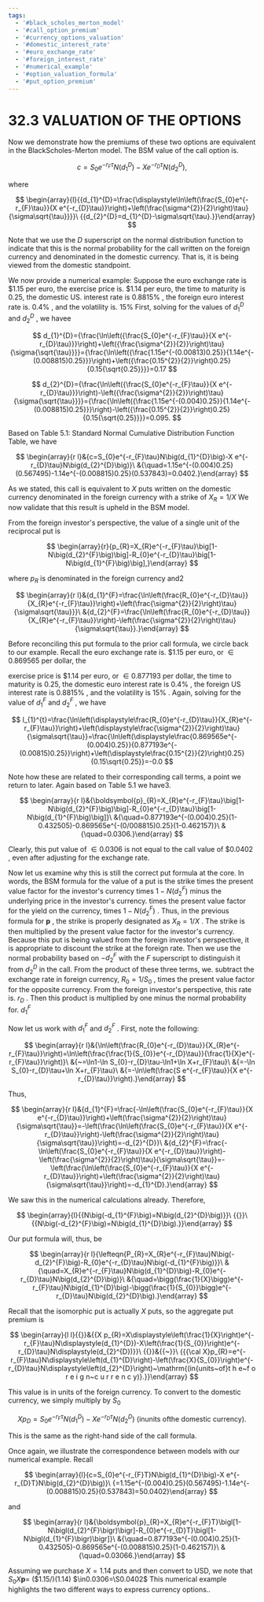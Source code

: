 ```yaml
---
tags:
  - '#black_scholes_merton_model'
  - '#call_option_premium'
  - '#currency_options_valuation'
  - '#domestic_interest_rate'
  - '#euro_exchange_rate'
  - '#foreign_interest_rate'
  - '#numerical_example'
  - '#option_valuation_formula'
  - '#put_option_premium'
---
```

# 32.3 VALUATION OF THE OPTIONS

Now we demonstrate how the premiums of these two options are equivalent in the BlackScholes-Merton model. The BSM value of the call option is.

$$
c=S_{0}e^{-r_{F}\tau}N\big(d_{1}^{D}\big)-X e^{-r_{D}\tau}N\big(d_{2}^{D}\big),
$$

where

$$
\begin{array}{l}{{d_{1}^{D}=\frac{\displaystyle\ln\left(\frac{S_{0}e^{-r_{F}\tau}}{X e^{-r_{D}\tau}}\right)+\left(\frac{\sigma^{2}}{2}\right)\tau}{\sigma\sqrt{\tau}}}}\ {{d_{2}^{D}=d_{1}^{D}-\sigma\sqrt{\tau}.}}\end{array}
$$

Note that we use the $D$ superscript on the normal distribution function to indicate that this is the normal probability for the call written on the foreign currency and denominated in the domestic currency. That is, it is being viewed from the domestic standpoint.

We now provide a numerical example: Suppose the euro exchange rate is $\$1.15$ per euro, the exercise price is. $\$1.14$ per euro, the time to maturity is 0.25, the domestic US. interest rate is $0.8815\%$ , the foreign euro interest rate is. $0.4\%$ , and the volatility is. $15\%$ First, solving for the values of $d_{1}^{D}$ and $d_{2}^{D}$ , we havee

$$
d_{1}^{D}={\frac{\ln\left({\frac{S_{0}e^{-r_{F}\tau}}{X e^{-r_{D}\tau}}}\right)+\left({\frac{\sigma^{2}}{2}}\right)\tau}{\sigma{\sqrt{\tau}}}}={\frac{\ln\left({\frac{1.15e^{-(0.00813)0.25}}{1.14e^{-(0.008815)0.25}}}\right)+\left({\frac{0.15^{2}}{2}}\right)0.25}{0.15{\sqrt{0.25}}}}=0.17
$$

$$
d_{2}^{D}={\frac{\ln\left({\frac{S_{0}e^{-r_{F}\tau}}{X e^{-r_{D}\tau}}}\right)-\left({\frac{\sigma^{2}}{2}}\right)\tau}{\sigma{\sqrt{\tau}}}}={\frac{\ln\left({\frac{1.15e^{-(0.004)0.25}}{1.14e^{-(0.008815)0.25}}}\right)-\left({\frac{0.15^{2}}{2}}\right)0.25}{0.15{\sqrt{0.25}}}}=0.095.
$$

Based on Table 5.1: Standard Normal Cumulative Distribution Function Table, we have

$$
\begin{array}{r l}&{c=S_{0}e^{-r_{F}\tau}N\big(d_{1}^{D}\big)-X e^{-r_{D}\tau}N\big(d_{2}^{D}\big)}\ &{\quad=1.15e^{-(0.004)0.25}(0.567495)-1.14e^{-(0.008815)0.25}(0.537843)=0.0402.}\end{array}
$$

As we stated, this call is equivalent to $X$ puts written on the domestic currency denominated in the foreign currency with a strike of $X_{R}=1/X$ We now validate that this result is upheld in the BSM model.

From the foreign investor's perspective, the value of a single unit of the reciprocal put is

$$
\begin{array}{r}{p_{R}=X_{R}e^{-r_{F}\tau}\big[1-N\big(d_{2}^{F}\big)\big]-R_{0}e^{-r_{D}\tau}\big[1-N\big(d_{1}^{F}\big)\big],}\end{array}
$$

where $\scriptstyle{p_{R}}$ is denominated in the foreign currency and2

$$
\begin{array}{r l}&{d_{1}^{F}=\frac{\ln\left(\frac{R_{0}e^{-r_{D}\tau}}{X_{R}e^{-r_{F}\tau}}\right)+\left(\frac{\sigma^{2}}{2}\right)\tau}{\sigma\sqrt{\tau}}}\ &{d_{2}^{F}=\frac{\ln\left(\frac{R_{0}e^{-r_{D}\tau}}{X_{R}e^{-r_{F}\tau}}\right)-\left(\frac{\sigma^{2}}{2}\right)\tau}{\sigma\sqrt{\tau}}.}\end{array}
$$

Before reconciling this put formula to the prior call formula, we circle back to our example. Recall the euro exchange rate is. $\$1.15$ per euro, or $\in0.869565$ per dollar, the

exercise price is $\$1.14$ per euro, or $\in0.877193$ per dollar, the time to maturity is 0.25, the domestic euro interest rate is $0.4\%$ , the foreign US interest rate is $0.8815\%$ , and the volatility is $15\%$ . Again, solving for the value of $d_{1}^{F}$ and $d_{2}^{F}$ , we have

$$
l_{1}^{t}=\frac{\ln\left(\displaystyle\frac{R_{0}e^{-r_{D}\tau}}{X_{R}e^{-r_{F}\tau}}\right)+\left(\displaystyle\frac{\sigma^{2}}{2}\right)\tau}{\sigma\sqrt{\tau}}=\frac{\ln\left(\displaystyle\frac{0.869565e^{-(0.004)0.25}}{0.877193e^{-(0.00815)0.25}}\right)+\left(\displaystyle\frac{0.15^{2}}{2}\right)0.25}{0.15\sqrt{0.25}}=-0.0
$$

Note how these are related to their corresponding call terms, a point we return to later.
Again based on Table 5.1 we have3.

$$
\begin{array}{r l}&{\boldsymbol{p}_{R}=X_{R}e^{-r_{F}\tau}\big[1-N\big(d_{2}^{F}\big)\big]-R_{0}e^{-r_{D}\tau}\big[1-N\big(d_{1}^{F}\big)\big]}\ &{\quad=0.877193e^{-(0.004)0.25}(1-0.432505)-0.869565e^{-(0/008815)0.25}(1-0.462157)}\ &{\quad=0.0306.}\end{array}
$$

Clearly, this put value of $\in0.0306$ is not equal to the call value of $\$0.0402$ , even after adjusting for the exchange rate.

Now let us examine why this is still the correct put formula at the core. In words, the BSM formula for the value of a put is the strike times the present value factor for the investor's currency times $1-N(d_{2}^{F})$ minus the underlying price in the investor's currency. times the present value factor for the yield on the currency, times $1-N(d_{2}^{F})$ . Thus, in the previous formula for $\boldsymbol{p}$ , the strike is properly designated as $X_{R}=1/X$ . The strike is then multiplied by the present value factor for the investor's currency. Because this put is being valued from the foreign investor's perspective, it is appropriate to discount the strike at the foreign rate. Then we use the normal probability based on $-d_{2}^{F}$ with the $F$ superscript to distinguish it from $d_{2}^{D}$ in the call. From the product of these three terms, we. subtract the exchange rate in foreign currency, $R_{0}=1/S_{0}$ , times the present value factor for the opposite currency. From the foreign investor's perspective, this rate is. $r_{D}$ . Then this product is multiplied by one minus the normal probability for. $d_{1}^{F}$

Now let us work with $d_{1}^{F}$ and $d_{2}^{F}$ . First, note the following:

$$
\begin{array}{r l}&{\ln\left(\frac{R_{0}e^{-r_{D}\tau}}{X_{R}e^{-r_{F}\tau}}\right)=\ln\left(\frac{\frac{1}{S_{0}}e^{-r_{D}\tau}}{\frac{1}{X}e^{-r_{F}\tau}}\right)}\ &{~=\ln1-\ln S_{0}-r_{D}\tau-\ln1+\ln X+r_{F}\tau}\ &{=-\ln S_{0}-r_{D}\tau+\ln X+r_{F}\tau}\ &{=-\ln\left(\frac{S e^{-r_{F}\tau}}{X e^{-r_{D}\tau}}\right).}\end{array}
$$

Thus,

$$
\begin{array}{r l}&{d_{1}^{F}=\frac{-\ln\left(\frac{S_{0}e^{-r_{F}\tau}}{X e^{-r_{D}\tau}}\right)+\left(\frac{\sigma^{2}}{2}\right)\tau}{\sigma\sqrt{\tau}}=-\left(\frac{\ln\left(\frac{S_{0}e^{-r_{F}\tau}}{X e^{-r_{D}\tau}}\right)-\left(\frac{\sigma^{2}}{2}\right)\tau}{\sigma\sqrt{\tau}}\right)=-d_{2}^{D}}\ &{d_{2}^{F}=\frac{-\ln\left(\frac{S_{0}e^{-r_{F}\tau}}{X e^{-r_{D}\tau}}\right)-\left(\frac{\sigma^{2}}{2}\right)\tau}{\sigma\sqrt{\tau}}=-\left(\frac{\ln\left(\frac{S_{0}e^{-r_{F}\tau}}{X e^{-r_{D}\tau}}\right)+\left(\frac{\sigma^{2}}{2}\right)\tau}{\sigma\sqrt{\tau}}\right)=-d_{1}^{D}.}\end{array}
$$

We saw this in the numerical calculations already. Therefore,

$$
\begin{array}{l}{{N\big(-d_{1}^{F}\big)=N\big(d_{2}^{D}\big)}}\ {{}}\ {{N\big(-d_{2}^{F}\big)=N\big(d_{1}^{D}\big).}}\end{array}
$$

Our put formula will, thus, be

$$
\begin{array}{r l}{\lefteqn{P_{R}=X_{R}e^{-r_{F}\tau}N\big(-d_{2}^{F}\big)-R_{0}e^{-r_{D}\tau}N\big(-d_{1}^{F}\big)}}\ &{\quad=X_{R}e^{-r_{F}\tau}N\big(d_{1}^{D}\big)-R_{0}e^{-r_{D}\tau}N\big(d_{2}^{D}\big)}\ &{\quad=\bigg(\frac{1}{X}\bigg)e^{-r_{F}\tau}N\big(d_{1}^{D}\big)-\bigg(\frac{1}{S_{0}}\bigg)e^{-r_{D}\tau}N\big(d_{2}^{D}\big).}\end{array}
$$

Recall that the isomorphic put is actually $X$ puts, so the aggregate put premium is

$$
\begin{array}{l l}{{}}&{{X p_{R}=X\displaystyle\left(\frac{1}{X}\right)e^{-r_{F}\tau}N\displaystyle(d_{1}^{D})-X\left(\frac{1}{S_{0}}\right)e^{-r_{D}\tau}N\displaystyle(d_{2}^{D})}}\ {{}}&{{~}}\ {{{\cal X}p_{R}=e^{-r_{F}\tau}N\displaystyle\left(d_{1}^{D}\right)-\left(\frac{X}{S_{0}}\right)e^{-r_{D}\tau}N\displaystyle\left(d_{2}^{D}\right)~\mathrm{(in{units~of}t h e~f o r e i g n~c u r r e n c y)}.}}\end{array}
$$

This value is in units of the foreign currency. To convert to the domestic currency, we simply multiply by $S_{0}$

$$
X p_{D}=S_{0}e^{-r_{F}\tau}N\bigl(d_{1}^{D}\bigr)-X e^{-r_{D}\tau}N\bigl(d_{2}^{D}\bigr)\mathrm{~(inunits~ofthe~domestic~currency).}
$$

This is the same as the right-hand side of the call formula.

Once again, we illustrate the correspondence between models with our numerical example. Recall

$$
\begin{array}{l}{c=S_{0}e^{-r_{F}T}N\big(d_{1}^{D}\big)-X e^{-r_{D}T}N\big(d_{2}^{D}\big)}\ {=1.15e^{-(0.004)0.25}(0.567495)-1.14e^{-(0.008815)0.25}(0.537843)=50.0402}\end{array}
$$

and

$$
\begin{array}{r l}&{\boldsymbol{p}_{R}=X_{R}e^{-r_{F}T}\bigl[1-N\bigl(d_{2}^{F}\bigr)\bigr]-R_{0}e^{-r_{D}T}\bigl[1-N\bigl(d_{1}^{F}\bigr)\bigr]}\ &{\quad=0.877193e^{-(0.004)0.25}(1-0.432505)-0.869565e^{-(0.008815)0.25}(1-0.462157)}\ &{\quad=0.03066.}\end{array}
$$

Assuming we purchase $X=1.14$ puts and then convert to USD, we note that $S_{0}X\boldsymbol{p}=$ (\$1.15/)(1.14) $\in0.0306=\S0.0402$ This numerical example highlights the two different ways to express currency options..

